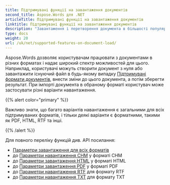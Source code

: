 ```yaml
---
title: Підтримувані функції на завантаження документів
second_title: Aspose.Words для .NET
articleTitle: Підтримувані функції на завантаження документів
linktitle: Підтримувані функції на завантаження документів
description: "Завантаження і перетворення документа в більшості популярних форматів і підтримує багато Microsoft Word особливості використання C#й"
type: docs
weight: 20
url: /uk/net/supported-features-on-document-load/
---
```


Aspose.Words дозволяє користувачам працювати з документами в різних форматах і надає широкий спектр можливостей для цього. Наприклад, користувачі можуть створити документ з нуля або завантажити існуючий файл в будь-якому випадку [Підтримувані формати документів](/words/uk/net/supported-document-formats/), внести зміни до цього документа, а потім зберегти результат. При імпорті документа в обраному форматі користувач може застосувати різні варіанти навантаження.

{{% alert color="primary" %}}

Важливо знати, що багато варіантів навантаження є загальними для всіх підтримуваних форматів, і тільки деякі варіанти є форматними, такими як PDF, HTML, RTF та інші.

{{% /alert %}}

Для повного переліку функцій див. API посилання:

- [Параметри завантаження для всіх форматів](https://reference.aspose.com/words/net/aspose.words.loading/loadoptions/)
- до [Параметри навантаження CHM](https://reference.aspose.com/words/net/aspose.words.loading/chmloadoptions/) у форматі CHM
- до [Параметри завантаження HTML](https://reference.aspose.com/words/net/aspose.words.loading/htmlloadoptions/) у форматі HTML
- до [Параметри завантаження PDF](https://reference.aspose.com/words/net/aspose.words.loading/pdfloadoptions/) у форматі PDF
- до [Параметри навантаження RTF](https://reference.aspose.com/words/net/aspose.words.loading/rtfloadoptions/) для формату RTF
- до [Параметри навантаження TXT](https://reference.aspose.com/words/net/aspose.words.loading/txtloadoptions/) для формату TXT